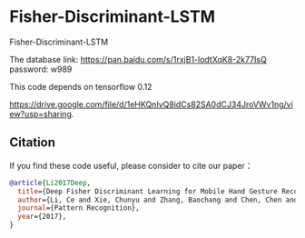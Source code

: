 # Fisher-Discriminant-LSTM
Fisher-Discriminant-LSTM

The database link: https://pan.baidu.com/s/1rxjB1-lodtXqK8-2k77IsQ 
password: w989 

This code depends on tensorflow 0.12

https://drive.google.com/file/d/1eHKQnIvQ8idCs82SA0dCJ34JroVWv1ng/view?usp=sharing. 

Citation
-------
If you find these code useful, please consider to cite our paper：
```bibtex
@article{Li2017Deep,
  title={Deep Fisher Discriminant Learning for Mobile Hand Gesture Recognition},
  author={Li, Ce and Xie, Chunyu and Zhang, Baochang and Chen, Chen and Han, Jungong},
  journal={Pattern Recognition},
  year={2017},
}
```
